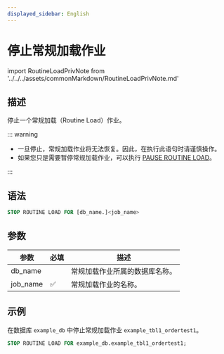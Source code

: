```yaml
---
displayed_sidebar: English
---
```


# 停止常规加载作业

import RoutineLoadPrivNote from '../../../assets/commonMarkdown/RoutineLoadPrivNote.md'

## 描述

停止一个常规加载（Routine Load）作业。

<RoutineLoadPrivNote />


::: warning

- 一旦停止，常规加载作业将无法恢复。因此，在执行此语句时请谨慎操作。
- 如果您只是需要暂停常规加载作业，可以执行 [PAUSE ROUTINE LOAD](./PAUSE_ROUTINE_LOAD.md)。

:::

## 语法

```SQL
STOP ROUTINE LOAD FOR [db_name.]<job_name>
```

## 参数

|**参数**|**必填**|**描述**|
|---|---|---|
|db_name||常规加载作业所属的数据库名称。|
|job_name|✅|常规加载作业的名称。|

## 示例

在数据库 `example_db` 中停止常规加载作业 `example_tbl1_ordertest1`。

```SQL
STOP ROUTINE LOAD FOR example_db.example_tbl1_ordertest1;
```